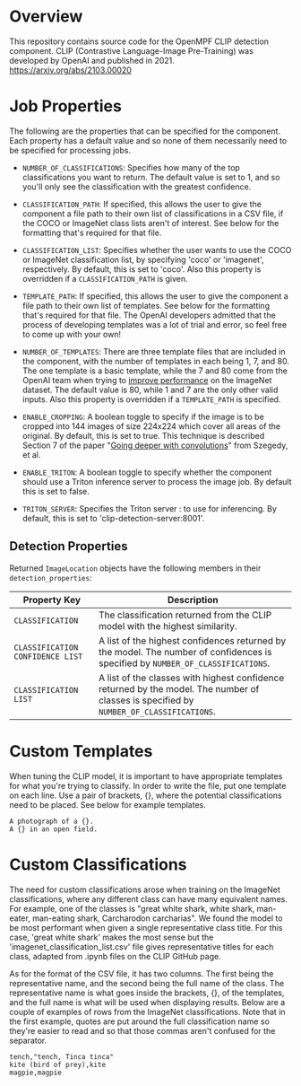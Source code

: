 # Overview

This repository contains source code for the OpenMPF CLIP detection component. CLIP (Contrastive Language-Image Pre-Training) was developed by OpenAI and published in 2021. https://arxiv.org/abs/2103.00020

# Job Properties

The following are the properties that can be specified for the component. Each property has a default value and so none of them necessarily need to be specified for processing jobs.

- `NUMBER_OF_CLASSIFICATIONS`: Specifies how many of the top classifications you want to return. The default value is set to 1, and so you'll only see the classification with the greatest confidence.

- `CLASSIFICATION_PATH`: If specified, this allows the user to give the component a file path to their own list of classifications in a CSV file, if the COCO or ImageNet class lists aren't of interest. See below for the formatting that's required for that file.

- `CLASSIFICATION_LIST`: Specifies whether the user wants to use the COCO or ImageNet classification list, by specifying 'coco' or 'imagenet', respectively. By default, this is set to 'coco'. Also this property is overridden if a `CLASSIFICATION_PATH` is given.

- `TEMPLATE_PATH`: If specified, this allows the user to give the component a file path to their own list of templates. See below for the formatting that's required for that file. The OpenAI developers admitted that the process of developing templates was a lot of trial and error, so feel free to come up with your own!

- `NUMBER_OF_TEMPLATES`: There are three template files that are included in the component, with the number of templates in each being 1, 7, and 80. The one template is a basic template, while the 7 and 80 come from the OpenAI team when trying to [improve performance](https://github.com/openai/CLIP/blob/main/notebooks/Prompt_Engineering_for_ImageNet.ipynb) on the ImageNet dataset. The default value is 80, while 1 and 7 are the only other valid inputs. Also this property is overridden if a `TEMPLATE_PATH` is specified.

- `ENABLE_CROPPING`: A boolean toggle to specify if the image is to be cropped into 144 images of size 224x224 which cover all areas of the original. By default, this is set to true. This technique is described Section 7 of the paper "[Going deeper with convolutions](https://arxiv.org/abs/1409.4842)" from Szegedy, et al. 

- `ENABLE_TRITON`: A boolean toggle to specify whether the component should use a Triton inference server to process the image job. By default this is set to false.

- `TRITON_SERVER`: Specifies the Triton server <host>:<port> to use for inferencing. By default, this is set to 'clip-detection-server:8001'.

## Detection Properties

Returned `ImageLocation` objects have the following members in their `detection_properties`:

| Property Key                     | Description 
|----------------------------------|----------------------------------------------------------------------------------------------------------------------------------------
| `CLASSIFICATION`                 | The classification returned from the CLIP model with the highest similarity.
| `CLASSIFICATION CONFIDENCE LIST` | A list of the highest confidences returned by the model. The number of confidences is specified by `NUMBER_OF_CLASSIFICATIONS`.
| `CLASSIFICATION LIST`            | A list of the classes with highest confidence returned by the model. The number of classes is specified by `NUMBER_OF_CLASSIFICATIONS`.

# Custom Templates

When tuning the CLIP model, it is important to have appropriate templates for what you're trying to classify. In order to write the file, put one template on each line. Use a pair of brackets, {}, where the potential classifications need to be placed. See below for example templates.
```
A photograph of a {}.
A {} in an open field.
```

# Custom Classifications

The need for custom classifications arose when training on the ImageNet classifications, where any different class can have many equivalent names. For example, one of the classes is "great white shark, white shark, man-eater, man-eating shark, Carcharodon carcharias". We found the model to be most performant when given a single representative class title. For this case, 'great white shark' makes the most sense but the 'imagenet_classification_list.csv' file gives representative titles for each class, adapted from .ipynb files on the CLIP GitHub page. 

As for the format of the CSV file, it has two columns. The first being the representative name, and the second being the full name of the class. The representative name is what goes inside the brackets, {}, of the templates, and the full name is what will be used when displaying results. Below are a couple of examples of rows from the ImageNet classifications. Note that in the first example, quotes are put around the full classification name so they're easier to read and so that those commas aren't confused for the separator.

```
tench,"tench, Tinca tinca"
kite (bird of prey),kite
magpie,magpie
```
